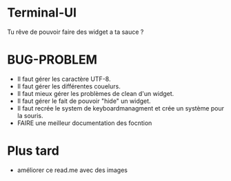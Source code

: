 # Terminal-UI
Tu rêve de pouvoir faire des widget a ta sauce ?

# BUG-PROBLEM
- Il faut gérer les caractère UTF-8.
- Il faut gérer les différentes couelurs.
- Il faut mieux gérer les problèmes de clean d'un widget.
- Il faut gérer le fait de pouvoir "hide" un widget.
- Il faut recrée le system de keyboardmanagment et crée un système pour la souris.
- FAIRE une meilleur documentation des focntion

# Plus tard
- améliorer ce read.me avec des images
